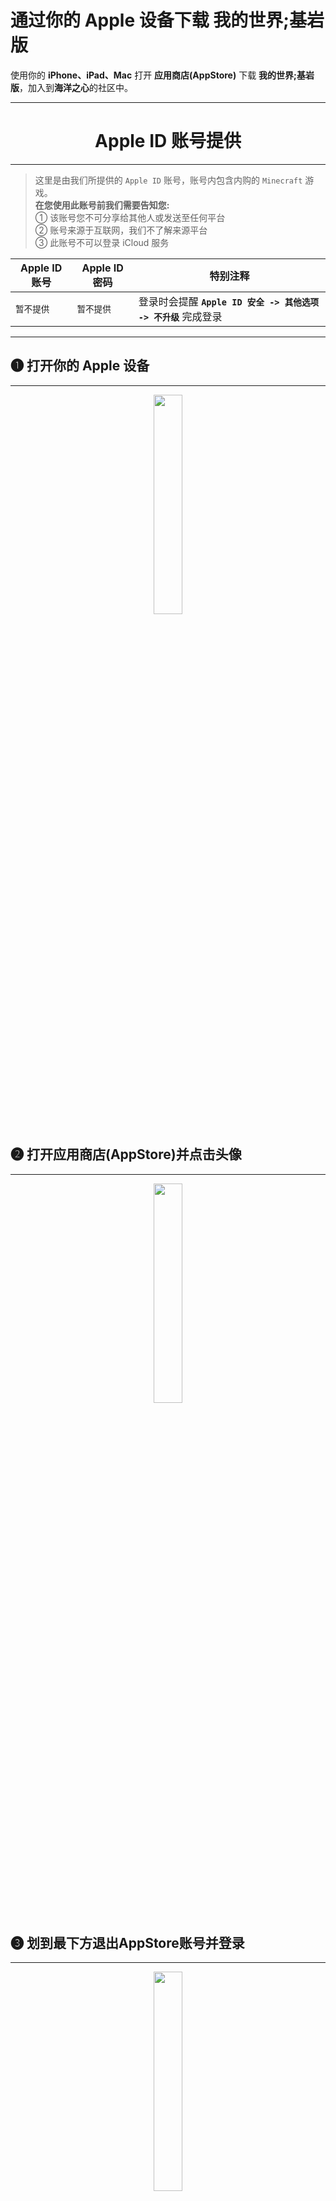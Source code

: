 # 通过你的 Apple 设备下载 我的世界;基岩版
使用你的 **iPhone、iPad、Mac** 打开 <i class="fab fa-app-store"></i>**应用商店(AppStore)** 下载 **我的世界;基岩版**，加入到**海洋之心**的社区中。

---
<div align=center>
<h1><i class="fab fa-apple"></i> Apple ID 账号提供 </h1>
</div>

---
> 这里是由我们所提供的 `Apple ID` 账号，账号内包含内购的 `Minecraft` 游戏。  
**在您使用此账号前我们需要告知您:**  
① 该账号您不可分享给其他人或发送至任何平台  
② 账号来源于互联网，我们不了解来源平台  
③ 此账号不可以登录 iCloud 服务


| <i class="fab fa-app-store"></i> Apple ID 账号 | <i class="fas fa-key"></i> Apple ID 密码| 特别注释 |
|---|---|---|
|`暂不提供`|`暂不提供`|登录时会提醒 **`Apple ID 安全 -> 其他选项 -> 不升级`** 完成登录|
---


## ❶ 打开你的 Apple 设备
---
<div align=center>
<a href="https://sm.ms/image/KCeARLq3lE4yads" target="_blank"><img src="https://i.loli.net/2021/08/13/KCeARLq3lE4yads.png" width="30%" ></a>
</div>

## ❷ 打开<i class="fab fa-app-store"></i>应用商店(AppStore)并点击头像
---
<div align=center>
<a href="https://sm.ms/image/AepqRUSkBvQiOKc" target="_blank"><img src="https://i.loli.net/2021/08/13/AepqRUSkBvQiOKc.png" width="30%" ></a>
</div>

## ❸ 划到最下方退出<i class="fab fa-app-store"></i>AppStore账号并登录
---
<div align=center>
<a href="https://sm.ms/image/rGfyAQ29nvq5N7I" target="_blank"><img src="https://i.loli.net/2021/08/13/rGfyAQ29nvq5N7I.png" width="30%" ></a>
</div>